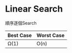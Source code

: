 # Linear Search

順序逐個Search

| Best Case | Worst Case |
|-----------|------------|
| Ω(1)      | O(n)       |
